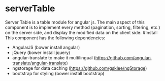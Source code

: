 # serverTable
Server Table is a table module for angular js. The main aspect of this component is to implement every method (pagination, sorting, filtering, etc.) on the server side, and display the modified data on the client side.
#Install
This component has the following dependencies:
 * AngularJS (bower install angular)
 * jQuery (bower install jquery)
 * angular-translate to make it multilingual (https://github.com/angular-translate/angular-translate)
 * ngstorage for data caching (https://github.com/gsklee/ngStorage)
 * bootstrap for styling (bower install bootstrap)